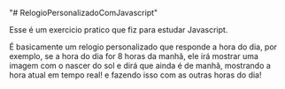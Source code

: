 "# RelogioPersonalizadoComJavascript" 

Esse é um exercicio pratico que fiz para estudar Javascript.

É basicamente um relogio personalizado que responde a hora do dia, por exemplo, se a hora do dia for 8 horas da manhã,
ele irá mostrar uma imagem com o nascer do sol e dirá que ainda é de manhã, mostrando a hora atual em tempo real! e fazendo isso com
as outras horas do dia!
